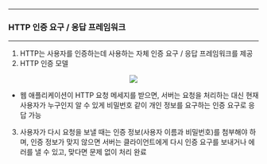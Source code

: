 -----
### HTTP 인증 요구 / 응답 프레임워크
-----
1. HTTP는 사용자를 인증하는데 사용하는 자체 인증 요구 / 응답 프레임워크를 제공
2. HTTP 인증 모델
<div align="center">
<img src="https://github.com/user-attachments/assets/46247713-2eb3-4c02-8e9e-5a7bb103db1e">
</div>

   - 웹 애플리케이션이 HTTP 요청 메세지를 받으면, 서버는 요청을 처리하는 대신 현재 사용자가 누구인지 알 수 있게 비밀번호 같이 개인 정보를 요구하는 인증 요구로 응답 가능

3. 사용자가 다시 요청을 보낼 때는 인증 정보(사용자 이름과 비밀번호)를 첨부해야 하며, 인증 정보가 맞지 않으면 서버는 클라이언트에게 다시 인증 요구를 보내거나 에러를 낼 수 있고, 맞다면 문제 없이 처리 완료
